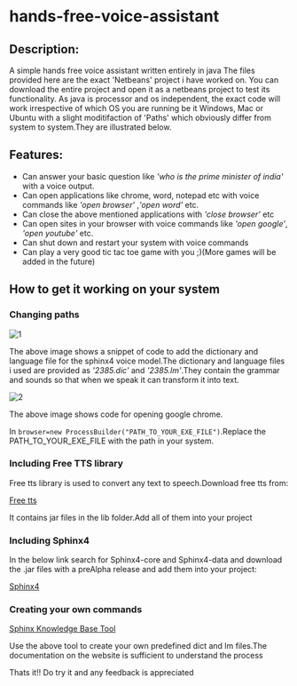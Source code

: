 # hands-free-voice-assistant


## Description:

A simple hands free voice assistant written entirely in java
The files provided here are the exact 'Netbeans' project i have worked on.
You can download the entire project and open it as a netbeans project to test its functionality.
As java is processor and os independent, the exact code will work irrespective of which OS you are running be it Windows, Mac or Ubuntu with a slight moditifaction of 'Paths' which obviously differ from system to system.They are illustrated below.

## Features:

- Can answer your basic question like *'who is the prime minister of india'* with a voice output.
- Can open applications like chrome, word, notepad etc with voice commands like *'open browser'* ,*'open word'* etc.
- Can close the above mentioned applications with *'close browser'* etc
- Can open sites in your browser with voice commands like *'open google'*, *'open youtube'* etc.
- Can shut down and restart your system with voice commands
- Can play a very good tic tac toe game with you ;)(More games will be added in the future)

## How to get it working on your system

### Changing paths

![1](https://user-images.githubusercontent.com/19932246/41988636-6022af1e-7a5a-11e8-92a6-d6ef53e31972.PNG)

The above image shows a snippet of code to add the dictionary and language file for the sphinx4 voice model.The dictionary and language files i used are provided as *'2385.dic'* and *'2385.lm'*.They contain the grammar and sounds so that when we speak it can transform it into text.

![2](https://user-images.githubusercontent.com/19932246/41988637-609628fe-7a5a-11e8-9c24-c0f1565d5ec5.PNG)

The above image shows code for opening google chrome.

In `browser=new ProcessBuilder("PATH_TO_YOUR_EXE_FILE")`.Replace the PATH_TO_YOUR_EXE_FILE with the path in your system.

### Including Free TTS library

Free tts library is used to convert any text to speech.Download free tts from:

[Free tts](https://sourceforge.net/projects/freetts/files/)

It contains jar files in the lib folder.Add all of them into your project

### Including Sphinx4

In the below link search for Sphinx4-core and Sphinx4-data and download the .jar files  with a preAlpha release and add them into your project:

[Sphinx4](https://oss.sonatype.org/#nexus-search;quick~)

### Creating your own commands

[Sphinx Knowledge Base Tool](http://www.speech.cs.cmu.edu/tools/lmtool-new.html)

Use the above tool to create your own predefined dict and lm files.The documentation on the website is sufficient to understand the process

Thats it!! Do try it and any feedback is appreciated








